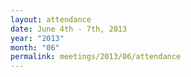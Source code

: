 ```yaml
---
layout: attendance
date: June 4th - 7th, 2013
year: "2013"
month: "06"
permalink: meetings/2013/06/attendance
---
```

